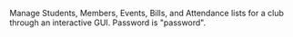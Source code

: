 Manage Students, Members, Events, Bills, and Attendance lists for a club through an interactive GUI. Password is "password".
